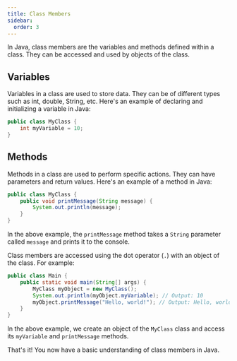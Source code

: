 ```yaml
---
title: Class Members
sidebar:
  order: 3
---
```


In Java, class members are the variables and methods defined within a class. They can be accessed and used by objects of the class.

## Variables

Variables in a class are used to store data. They can be of different types such as int, double, String, etc. Here's an example of declaring and initializing a variable in Java:

```java
public class MyClass {
    int myVariable = 10;
}
```

## Methods

Methods in a class are used to perform specific actions. They can have parameters and return values. Here's an example of a method in Java:

```java
public class MyClass {
    public void printMessage(String message) {
        System.out.println(message);
    }
}
```

In the above example, the `printMessage` method takes a `String` parameter called `message` and prints it to the console.

Class members are accessed using the dot operator (`.`) with an object of the class. For example:

```java
public class Main {
    public static void main(String[] args) {
        MyClass myObject = new MyClass();
        System.out.println(myObject.myVariable); // Output: 10
        myObject.printMessage("Hello, world!"); // Output: Hello, world!
    }
}
```

In the above example, we create an object of the `MyClass` class and access its `myVariable` and `printMessage` methods.

That's it! You now have a basic understanding of class members in Java.
